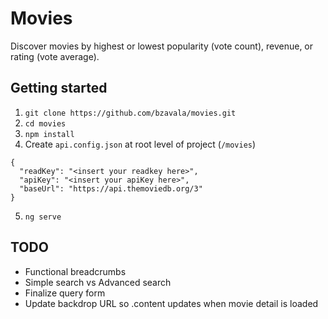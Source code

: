 # Movies

Discover movies by highest or lowest popularity (vote count), revenue, or rating (vote average).

## Getting started

1. `git clone https://github.com/bzavala/movies.git`
2. `cd movies`
3. `npm install`
4. Create `api.config.json` at root level of project (`/movies`)
```
{
  "readKey": "<insert your readkey here>",
  "apiKey": "<insert your apiKey here>",
  "baseUrl": "https://api.themoviedb.org/3"
}
```
5. `ng serve`


## TODO

- Functional breadcrumbs
- Simple search vs Advanced search
- Finalize query form
- Update backdrop URL so .content updates when movie detail is loaded